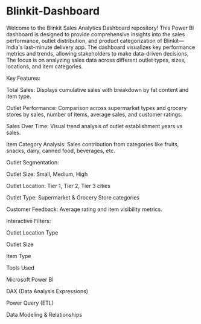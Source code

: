 # Blinkit-Dashboard
Welcome to the Blinkit Sales Analytics Dashboard repository! This Power BI dashboard is designed to provide comprehensive insights into the sales performance, outlet distribution, and product categorization of Blinkit—India's last-minute delivery app.
The dashboard visualizes key performance metrics and trends, allowing stakeholders to make data-driven decisions. The focus is on analyzing sales data across different outlet types, sizes, locations, and item categories.

Key Features:

Total Sales: Displays cumulative sales with breakdown by fat content and item type.

Outlet Performance: Comparison across supermarket types and grocery stores by sales, number of items, average sales, and customer ratings.

Sales Over Time: Visual trend analysis of outlet establishment years vs sales.

Item Category Analysis: Sales contribution from categories like fruits, snacks, dairy, canned food, beverages, etc.


Outlet Segmentation:

Outlet Size: Small, Medium, High

Outlet Location: Tier 1, Tier 2, Tier 3 cities

Outlet Type: Supermarket & Grocery Store categories

Customer Feedback: Average rating and item visibility metrics.


Interactive Filters:

Outlet Location Type

Outlet Size

Item Type

Tools Used

Microsoft Power BI

DAX (Data Analysis Expressions)

Power Query (ETL)

Data Modeling & Relationships
